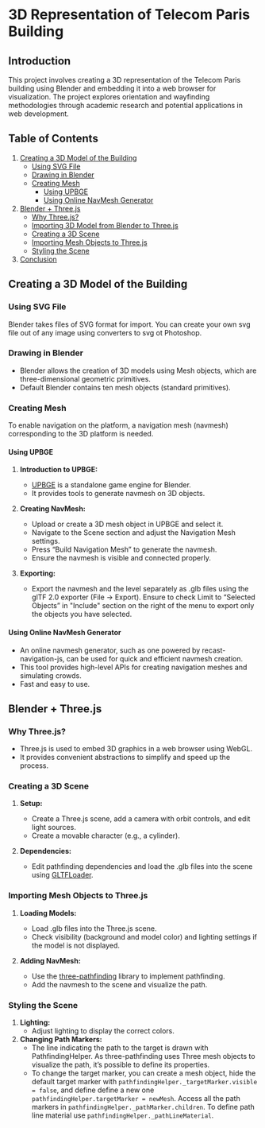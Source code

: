 # 3D Representation of Telecom Paris Building

## Introduction
This project involves creating a 3D representation of the Telecom Paris building using Blender and embedding it into a web browser for visualization. The project explores orientation and wayfinding methodologies through academic research and potential applications in web development.

## Table of Contents
1. [Creating a 3D Model of the Building](#creating-a-3d-model-of-the-building)
   - [Using SVG File](#using-svg-file)
   - [Drawing in Blender](#drawing-in-blender)
   - [Creating Mesh](#creating-mesh)
     - [Using UPBGE](#using-upbge)
     - [Using Online NavMesh Generator](#using-online-navmesh-generator)
2. [Blender + Three.js](#blender--threejs)
   - [Why Three.js?](#why-threejs)
   - [Importing 3D Model from Blender to Three.js](#importing-3d-model-from-blender-to-threejs)
   - [Creating a 3D Scene](#creating-a-3d-scene)
   - [Importing Mesh Objects to Three.js](#importing-mesh-objects-to-threejs)
   - [Styling the Scene](#styling-the-scene)
3. [Conclusion](#conclusion)

## Creating a 3D Model of the Building

### Using SVG File
Blender takes files of SVG format for import. You can create your own svg file out of any image using converters to svg ot Photoshop.

### Drawing in Blender
- Blender allows the creation of 3D models using Mesh objects, which are three-dimensional geometric primitives.
- Default Blender contains ten mesh objects (standard primitives).

### Creating Mesh
To enable navigation on the platform, a navigation mesh (navmesh) corresponding to the 3D platform is needed.

#### Using UPBGE
1. **Introduction to UPBGE:**
   - [UPBGE](https://upbge.org/#/#intro) is a standalone game engine for Blender.
   - It provides tools to generate navmesh on 3D objects.

2. **Creating NavMesh:**
   - Upload or create a 3D mesh object in UPBGE and select it.
   - Navigate to the Scene section and adjust the Navigation Mesh settings.
   - Press “Build Navigation Mesh” to generate the navmesh.
   - Ensure the navmesh is visible and connected properly.

3. **Exporting:**
   - Export the navmesh and the level separately as .glb files using the glTF 2.0 exporter (File -> Export). Ensure to check Limit to “Selected Objects” in "Include" section on the right of the menu to export only the objects you have selected.

#### Using Online NavMesh Generator
- An online navmesh generator, such as one powered by recast-navigation-js, can be used for quick and efficient navmesh creation.
- This tool provides high-level APIs for creating navigation meshes and simulating crowds.
- Fast and easy to use.

## Blender + Three.js

### Why Three.js?
- Three.js is used to embed 3D graphics in a web browser using WebGL.
- It provides convenient abstractions to simplify and speed up the process.

### Creating a 3D Scene
1. **Setup:**
   - Create a Three.js scene, add a camera with orbit controls, and edit light sources.
   - Create a movable character (e.g., a cylinder).

2. **Dependencies:**
   - Edit pathfinding dependencies and load the .glb files into the scene using [GLTFLoader](https://threejs.org/docs/index.html?q=gltf#examples/en/loaders/GLTFLoader).

### Importing Mesh Objects to Three.js
1. **Loading Models:**
   - Load .glb files into the Three.js scene.
   - Check visibility (background and model color) and lighting settings if the model is not displayed.

2. **Adding NavMesh:**
   - Use the [three-pathfinding](https://www.npmjs.com/package/three-pathfinding) library to implement pathfinding.
   - Add the navmesh to the scene and visualize the path.

### Styling the Scene
1. **Lighting:**
   - Adjust lighting to display the correct colors.
2. **Changing Path Markers:**
   - The line indicating the path to the target is drawn with PathfindingHelper. As three-pathfinding uses Three mesh objects to visualize the path, it’s possible to define its properties.
   - To change the target marker, you can create a mesh object, hide the default target marker with `pathfindingHelper._targetMarker.visible = false`, and define define a new one `pathfindingHelper.targetMarker = newMesh`. Access all the path markers in `pathfindingHelper._pathMarker.children`. To define path line material use  `pathfindingHelper._pathLineMaterial`. 
